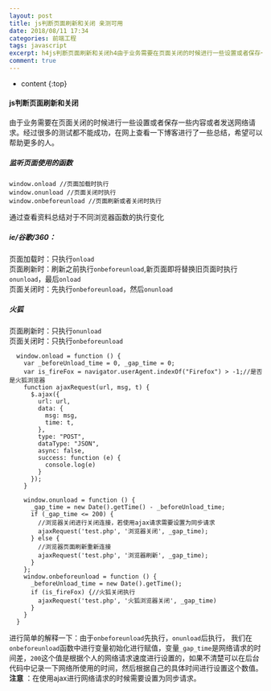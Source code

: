 ```yaml
---
layout: post
title: js判断页面刷新和关闭 亲测可用
date: 2018/08/11 17:34
categories: 前端工程
tags: javascript
excerpt: h4js判断页面刷新和关闭h4由于业务需要在页面关闭的时候进行一些设置或者保存一些内容或者发送网络请求经过很多的测试都不能成功在网上查看一下博客进行了一些总结希望可以帮助更多的人h5监听页面使用的函数h5precodeclasslanguagejavascriptwindowonload页面加载时执行windowonunload页面关闭时执行windowonbeforeunload页面刷新或者关闭
comment: true
---
```


* content
{:top}

#### js判断页面刷新和关闭

由于业务需要在页面关闭的时候进行一些设置或者保存一些内容或者发送网络请求。经过很多的测试都不能成功，在网上查看一下博客进行了一些总结，希望可以帮助更多的人。

##### 监听页面使用的函数

    
    
    window.onload //页面加载时执行
    window.onunload //页面关闭时执行
    window.onbeforeunload //页面刷新或者关闭时执行
    

通过查看资料总结对于不同浏览器函数的执行变化

##### ie/谷歌/360：

页面加载时：只执行`onload`  
页面刷新时：刷新之前执行`onbeforeunload`,新页面即将替换旧页面时执行`onunload`，最后`onload`  
页面关闭时：先执行`onbeforeunload`，然后`onunload`

##### 火狐

页面刷新时：只执行`onunload`  
页面关闭时：只执行`onbeforeunload`

    
    
      window.onload = function () {
        var _beforeUnload_time = 0, _gap_time = 0;
        var is_fireFox = navigator.userAgent.indexOf("Firefox") > -1;//是否是火狐浏览器
        function ajaxRequest(url, msg, t) {
          $.ajax({
            url: url,
            data: {
              msg: msg,
              time: t,
            },
            type: "POST",
            dataType: "JSON",
            async: false,
            success: function (e) {
              console.log(e)
            }
          });
        }
    
        window.onunload = function () {
          _gap_time = new Date().getTime() - _beforeUnload_time;
          if (_gap_time <= 200) {
            //浏览器关闭进行关闭连接，若使用ajax请求需要设置为同步请求
            ajaxRequest('test.php', '浏览器关闭', _gap_time);
          } else {
            //浏览器页面刷新重新连接
            ajaxRequest('test.php', '浏览器刷新', _gap_time);
          }
        };
        window.onbeforeunload = function () {
          _beforeUnload_time = new Date().getTime();
          if (is_fireFox) {//火狐关闭执行
            ajaxRequest('test.php', '火狐浏览器关闭', _gap_time)
          }
        }
      }
    

进行简单的解释一下：由于`onbeforeunload`先执行，`onunload`后执行，
我们在`onbeforeunload`函数中进行变量初始化进行赋值，变量`_gap_time`是网络请求的时间差，`200`这个值是根据个人的网络请求速度进行设置的，如果不清楚可以在后台代码中记录一下网络所使用的时间，然后根据自己的具体时间进行设置这个数值。
**注意** ：在使用ajax进行网络请求的时候需要设置为同步请求。


    